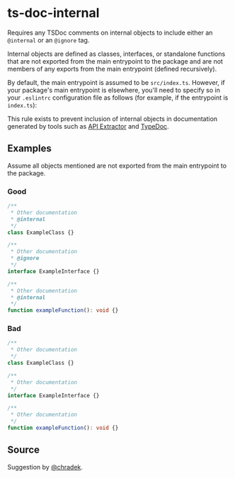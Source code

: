 # ts-doc-internal

Requires any TSDoc comments on internal objects to include either an `@internal` or an `@ignore` tag.

Internal objects are defined as classes, interfaces, or standalone functions that are not exported from the main entrypoint to the package and are not members of any exports from the main entrypoint (defined recursively).

By default, the main entrypoint is assumed to be `src/index.ts`. However, if your package's main entrypoint is elsewhere, you'll need to specify so in your `.eslintrc` configuration file as follows (for example, if the entrypoint is `index.ts`):

This rule exists to prevent inclusion of internal objects in documentation generated by tools such as [API Extractor](https://api-extractor.com/) and [TypeDoc](https://typedoc.org/).

## Examples

Assume all objects mentioned are not exported from the main entrypoint to the package.

### Good

```ts
/**
 * Other documentation
 * @internal
 */
class ExampleClass {}
```

```ts
/**
 * Other documentation
 * @ignore
 */
interface ExampleInterface {}
```

```ts
/**
 * Other documentation
 * @internal
 */
function exampleFunction(): void {}
```

### Bad

```ts
/**
 * Other documentation
 */
class ExampleClass {}
```

```ts
/**
 * Other documentation
 */
interface ExampleInterface {}
```

```ts
/**
 * Other documentation
 */
function exampleFunction(): void {}
```

## Source

Suggestion by [@chradek](https://github.com/chradek).
